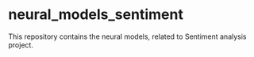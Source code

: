 # neural_models_sentiment

This repository contains the neural models, related to Sentiment analysis project.

